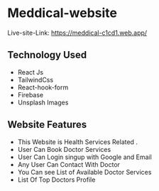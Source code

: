# Meddical-website #

Live-site-Link: https://meddical-c1cd1.web.app/
 ## Technology Used ##
 - React Js
 - TailwindCss
 - React-hook-form
 - Firebase
 - Unsplash Images

 ## Website Features ##
- This Website is Health Services Related .
- User Can Book Doctor Services
- User Can Login singup with Google and Email
- Any User Can Contact With Doctor
- You Can see List of Available Doctor Services
- List Of Top Doctors Profile


